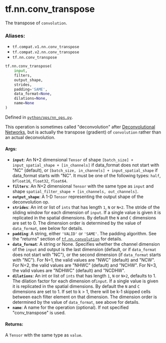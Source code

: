 <div itemscope itemtype="http://developers.google.com/ReferenceObject">
<meta itemprop="name" content="tf.nn.conv_transpose" />
<meta itemprop="path" content="Stable" />
</div>

# tf.nn.conv_transpose

The transpose of `convolution`.

### Aliases:

* `tf.compat.v1.nn.conv_transpose`
* `tf.compat.v2.nn.conv_transpose`
* `tf.nn.conv_transpose`

``` python
tf.nn.conv_transpose(
    input,
    filters,
    output_shape,
    strides,
    padding='SAME',
    data_format=None,
    dilations=None,
    name=None
)
```



Defined in [`python/ops/nn_ops.py`](/code/stable/tensorflow/python/ops/nn_ops.py).

<!-- Placeholder for "Used in" -->

This operation is sometimes called "deconvolution" after [Deconvolutional
Networks](http://www.matthewzeiler.com/pubs/cvpr2010/cvpr2010.pdf), but is
actually the transpose (gradient) of `convolution` rather than an actual
deconvolution.

#### Args:


* <b>`input`</b>: An N+2 dimensional `Tensor` of shape
  `[batch_size] + input_spatial_shape + [in_channels]` if data_format does
  not start with "NC" (default), or
  `[batch_size, in_channels] + input_spatial_shape` if data_format starts
  with "NC". It must be one of the following types:
  `half`, `bfloat16`, `float32`, `float64`.
* <b>`filters`</b>: An N+2 dimensional `Tensor` with the same type as `input` and
  shape `spatial_filter_shape + [in_channels, out_channels]`.
* <b>`output_shape`</b>: A 1-D `Tensor` representing the output shape of the
  deconvolution op.
* <b>`strides`</b>: An int or list of `ints` that has length `1`, `N` or `N+2`.  The
  stride of the sliding window for each dimension of `input`. If a single
  value is given it is replicated in the spatial dimensions. By default
  the `N` and `C` dimensions are set to 0. The dimension order is determined
  by the value of `data_format`, see below for details.
* <b>`padding`</b>: A string, either `'VALID'` or `'SAME'`. The padding algorithm. See
  the "returns" section of <a href="../../tf/nn/convolution.md"><code>tf.nn.convolution</code></a> for details.
* <b>`data_format`</b>: A string or None.  Specifies whether the channel dimension of
  the `input` and output is the last dimension (default, or if `data_format`
  does not start with "NC"), or the second dimension (if `data_format`
  starts with "NC").  For N=1, the valid values are "NWC" (default) and
  "NCW".  For N=2, the valid values are "NHWC" (default) and "NCHW".
  For N=3, the valid values are "NDHWC" (default) and "NCDHW".
* <b>`dilations`</b>: An int or list of `ints` that has length `1`, `N` or `N+2`,
  defaults to 1. The dilation factor for each dimension of`input`. If a
  single value is given it is replicated in the spatial dimensions. By
  default the `N` and `C` dimensions are set to 1. If set to k > 1, there
  will be k-1 skipped cells between each filter element on that dimension.
  The dimension order is determined by the value of `data_format`, see above
  for details.
* <b>`name`</b>: A name for the operation (optional). If not specified "conv_transpose"
  is used.


#### Returns:

A `Tensor` with the same type as `value`.
